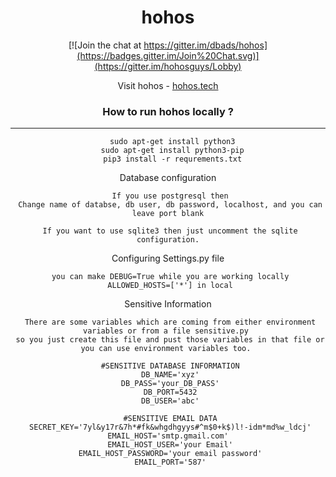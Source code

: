 <span align="center">

hohos
=======================

<!-- [![Dependency Status](https://david-dm.org/dbads/hohos/status.svg?style=flat)](https://david-dm.org/dbads/hohos) [![Build Status](https://travis-ci.org/dbads/hohos.svg?branch=master)](https://travis-ci.org/dbads/hohos) [![Join the chat at https://gitter.im/dbads/hohos](https://badges.gitter.im/Join%20Chat.svg)](https://gitter.im/hohosguys/Lobby) -->

<!--
<a href="https://github.com/dbads/hohos"><img src="https://camo.githubusercontent.com/a34cfbf37ba6848362bf2bee0f3915c2e38b1cc1/68747470733a2f2f696d672e736869656c64732e696f2f62616467652f5052732d77656c636f6d652d627269676874677265656e2e7376673f7374796c653d666c61742d737175617265" alt="PRs Welcome" data-canonical-src="https://img.shields.io/badge/PRs-welcome-brightgreen.svg?style=flat-square" style="max-width:100%;"></a>
<a href="https://github.com/dbads/hohos"><img src="https://camo.githubusercontent.com/30fd882638a1573cd130a3021502e63038ddf342/68747470733a2f2f696d672e736869656c64732e696f2f6769746875622f73746172732f41626865792f566973696f6e2e737667" alt="GitHub Stars" data-canonical-src="https://img.shields.io/github/stars/dbads/hohos.svg" style="max-width:100%;"></a>
<a href="https://github.com/dbads/hohos"><img src="https://camo.githubusercontent.com/78edf0eec50e3e0167a1169cd1a262e55f849a5a/68747470733a2f2f696d672e736869656c64732e696f2f62616467652f76657273696f6e2d312e312d677265656e2e737667" alt="Current Version" data-canonical-src="https://img.shields.io/badge/version-1.0-green.svg" style="max-width:100%;">
 -->
[![Join the chat at https://gitter.im/dbads/hohos](https://badges.gitter.im/Join%20Chat.svg)](https://gitter.im/hohosguys/Lobby)
<!-- [![star this repo](http://githubbadges.com/star.svg?user=dbads&repo=github-badges)](http://github.com/dbads/hohos)
[![fork this repo](http://githubbadges.com/fork.svg?user=dbads&repo=github-badges)](http://github.com/dbads/hohos/fork)
[![star this repo](http://githubbadges.com/star.svg?user=dbads&repo=github-badges&style=flat&color=fff&background=007ec6)](https://github.com/dbads/hohos)
[![fork this repo](http://githubbadges.com/fork.svg?user=dbads&repo=github-badges&style=flat&color=fff&background=007ec6)](https://github.com/dbads/hohos/fork) -->

Visit hohos - [hohos.tech](http://hohos.tech)
</span>

<h3 align="center">How to run hohos locally ?</h3> <hr>
      
      sudo apt-get install python3
      sudo apt-get install python3-pip
      pip3 install -r requrements.txt

Database configuration

     If you use postgresql then
     Change name of databse, db user, db password, localhost, and you can leave port blank
     
     If you want to use sqlite3 then just uncomment the sqlite configuration.

Configuring Settings.py file 


     you can make DEBUG=True while you are working locally
     ALLOWED_HOSTS=['*'] in local
     
Sensitive Information
     
     There are some variables which are coming from either environment variables or from a file sensitive.py 
     so you just create this file and pust those variables in that file or you can use environment variables too. 
     
     #SENSITIVE DATABASE INFORMATION
     DB_NAME='xyz'
     DB_PASS='your_DB_PASS'
     DB_PORT=5432
     DB_USER='abc'

     #SENSITIVE EMAIL DATA
     SECRET_KEY='7yl&y17r&7h*#fk&whgdhgyys#^m$0+k$)l!-idm*md%w_ldcj'
     EMAIL_HOST='smtp.gmail.com' 
     EMAIL_HOST_USER='your Email'
     EMAIL_HOST_PASSWORD='your email password'
     EMAIL_PORT='587'
     
